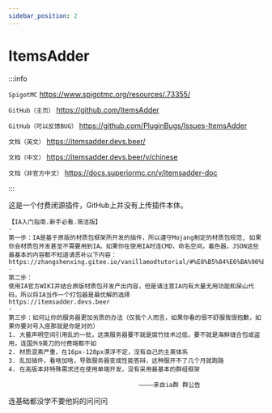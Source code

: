 ```yaml
---
sidebar_position: 2
---
```


# ItemsAdder

:::info

`SpigotMC` https://www.spigotmc.org/resources/.73355/

`GitHub（主页）` https://github.com/ItemsAdder

`GitHub（可以反馈BUG）` https://github.com/PluginBugs/Issues-ItemsAdder

`文档（英文）` https://itemsadder.devs.beer/

`文档（中文）` https://itemsadder.devs.beer/v/chinese

`文档（非官方中文）` https://docs.superiormc.cn/v/itemsadder-doc

:::

这是一个付费闭源插件，GitHub上并没有上传插件本体。

```
【IA入门指南.新手必看.简洁版】
-
第一步：IA是基于原版的材质包框架所开发的插件，所以遵守Mojang制定的材质包规范, 如果你会材质包开发甚至不需要用到IA。如果你在使用IA时连CMD，命名空间，着色器，JSON这些最基本的内容都不知道请恶补以下内容：
https://zhangshenxing.gitee.io/vanillamodtutorial/#%E8%B5%84%E6%BA%90%E5%8C%85
-
第二步：
使用IA官方WIKI并结合原版材质包开发产出内容，但是请注意IA内有大量无用功能和屎山代码，所以将IA当作一个打包器是最优解的选择
https://itemsadder.devs.beer
-
第三步：如何让你的服务器更加劣质的办法（仅我个人而言，如果你看的很不舒服我很抱歉，如果你要对号入座那就是你是对的）
1. 大量声明空间引用乱的一批，这类服务器要不就是腐竹技术过低，要不就是海鲜缝合包或盗用，连国外9美刀的付费端都不如
2. 材质混素严重，在16px-128px漂浮不定，没有自己的主美体系
3. 乱加插件，看啥加啥，导致服务器变成性能答辩，这种服开不了几个月就跑路
4. 在高版本非特殊需求还在使用单端开发，没有采用最基本的群组框架

                                    ————来自ia群 群公告
```

连基础都没学不要他妈的问问问
